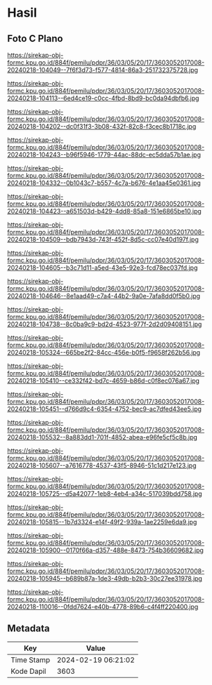 # Hasil

## Foto C Plano

https://sirekap-obj-formc.kpu.go.id/884f/pemilu/pdpr/36/03/05/20/17/3603052017008-20240218-104049--7f6f3d73-f577-4814-86a3-251732375728.jpg

https://sirekap-obj-formc.kpu.go.id/884f/pemilu/pdpr/36/03/05/20/17/3603052017008-20240218-104113--6ed4ce19-c0cc-4fbd-8bd9-bc0da94dbfb6.jpg

https://sirekap-obj-formc.kpu.go.id/884f/pemilu/pdpr/36/03/05/20/17/3603052017008-20240218-104202--dc0f31f3-3b08-432f-82c8-f3cec8b1718c.jpg

https://sirekap-obj-formc.kpu.go.id/884f/pemilu/pdpr/36/03/05/20/17/3603052017008-20240218-104243--b96f5946-1779-44ac-88dc-ec5dda57b1ae.jpg

https://sirekap-obj-formc.kpu.go.id/884f/pemilu/pdpr/36/03/05/20/17/3603052017008-20240218-104332--0b1043c7-b557-4c7a-b676-4e1aa45e0361.jpg

https://sirekap-obj-formc.kpu.go.id/884f/pemilu/pdpr/36/03/05/20/17/3603052017008-20240218-104423--a651503d-b429-4dd8-85a8-151e6865be10.jpg

https://sirekap-obj-formc.kpu.go.id/884f/pemilu/pdpr/36/03/05/20/17/3603052017008-20240218-104509--bdb7943d-743f-452f-8d5c-cc07e40d197f.jpg

https://sirekap-obj-formc.kpu.go.id/884f/pemilu/pdpr/36/03/05/20/17/3603052017008-20240218-104605--b3c71d11-a5ed-43e5-92e3-fcd78ec037fd.jpg

https://sirekap-obj-formc.kpu.go.id/884f/pemilu/pdpr/36/03/05/20/17/3603052017008-20240218-104646--8e1aad49-c7a4-44b2-9a0e-7afa8dd0f5b0.jpg

https://sirekap-obj-formc.kpu.go.id/884f/pemilu/pdpr/36/03/05/20/17/3603052017008-20240218-104738--8c0ba9c9-bd2d-4523-977f-2d2d09408151.jpg

https://sirekap-obj-formc.kpu.go.id/884f/pemilu/pdpr/36/03/05/20/17/3603052017008-20240218-105324--665be2f2-84cc-456e-b0f5-f9658f262b56.jpg

https://sirekap-obj-formc.kpu.go.id/884f/pemilu/pdpr/36/03/05/20/17/3603052017008-20240218-105410--ce332f42-bd7c-4659-b86d-c0f8ec076a67.jpg

https://sirekap-obj-formc.kpu.go.id/884f/pemilu/pdpr/36/03/05/20/17/3603052017008-20240218-105451--d766d9c4-6354-4752-bec9-ac7dfed43ee5.jpg

https://sirekap-obj-formc.kpu.go.id/884f/pemilu/pdpr/36/03/05/20/17/3603052017008-20240218-105532--8a883dd1-701f-4852-abea-e96fe5cf5c8b.jpg

https://sirekap-obj-formc.kpu.go.id/884f/pemilu/pdpr/36/03/05/20/17/3603052017008-20240218-105607--a7616778-4537-43f5-8946-51c1d217e123.jpg

https://sirekap-obj-formc.kpu.go.id/884f/pemilu/pdpr/36/03/05/20/17/3603052017008-20240218-105725--d5a42077-1eb8-4eb4-a34c-517039bdd758.jpg

https://sirekap-obj-formc.kpu.go.id/884f/pemilu/pdpr/36/03/05/20/17/3603052017008-20240218-105815--1b7d3324-e14f-49f2-939a-1ae2259e6da9.jpg

https://sirekap-obj-formc.kpu.go.id/884f/pemilu/pdpr/36/03/05/20/17/3603052017008-20240218-105900--0170f66a-d357-488e-8473-754b36609682.jpg

https://sirekap-obj-formc.kpu.go.id/884f/pemilu/pdpr/36/03/05/20/17/3603052017008-20240218-105945--b689b87a-1de3-49db-b2b3-30c27ee31978.jpg

https://sirekap-obj-formc.kpu.go.id/884f/pemilu/pdpr/36/03/05/20/17/3603052017008-20240218-110016--0fdd7624-e40b-4778-89b6-c4f4ff220400.jpg


## Metadata

| Key        | Value               |
| ---------- | ------------------- |
| Time Stamp | 2024-02-19 06:21:02 |
| Kode Dapil | 3603                |




